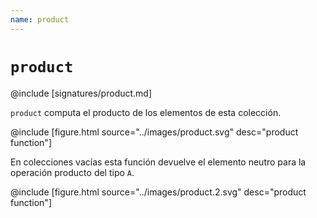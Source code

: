 ```yaml
---
name: product
---
```


# `product`

@include [signatures/product.md]

`product` computa el producto de los elementos de esta colección.

@include [figure.html source="../images/product.svg" desc="product function"]

En colecciones vacías esta función devuelve el elemento neutro para la operación producto del tipo `A`.

@include [figure.html source="../images/product.2.svg" desc="product function"]

